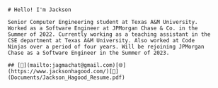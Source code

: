 <div style = "background-image: url('./Images/Triangles.jpg'); background-repeat: no-repeat; padding: 20px;">

    # Hello! I'm Jackson

    Senior Computer Engineering student at Texas A&M University. Worked as a Software Engineer at JPMorgan Chase & Co. in the Summer of 2022. Currently working as a teaching assistant in the CSE department at Texas A&M University. Also worked at Code Ninjas over a period of four years. Will be rejoining JPMorgan Chase as a Software Engineer in the Summer of 2023.

    ## [📧](mailto:jagmachat@gmail.com)[🌐](https://www.jacksonhagood.com/)[📄](Documents/Jackson_Hagood_Resume.pdf)

</div>